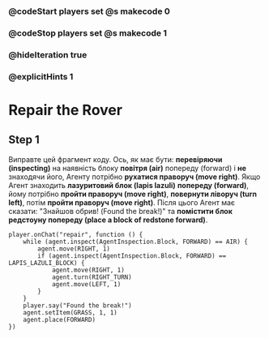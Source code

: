 ### @codeStart players set @s makecode 0
### @codeStop players set @s makecode 1

### @hideIteration true 
### @explicitHints 1


# Repair the Rover 

## Step 1
Виправте цей фрагмент коду. Ось, як має бути: **перевіряючи (inspecting)** на наявність блоку **повітря (air)** попереду (forward) і **не** знаходячи його, Агенту потрібно **рухатися праворуч (move right)**. Якщо Агент знаходить **лазуритовий блок (lapis lazuli)** **попереду (forward)**, йому потрібно **пройти праворуч (move right)**, **повернути ліворуч (turn left)**, потім **пройти праворуч (move right)**. Після цього Агент має сказати: "Знайшов обрив! (Found the break!)" та **помістити блок редстоуну попереду (place a block of redstone forward)**.


```template
player.onChat("repair", function () {
    while (agent.inspect(AgentInspection.Block, FORWARD) == AIR) {
        agent.move(RIGHT, 1)
        if (agent.inspect(AgentInspection.Block, FORWARD) == LAPIS_LAZULI_BLOCK) {
            agent.move(RIGHT, 1)
            agent.turn(RIGHT_TURN)
            agent.move(LEFT, 1)
        }
    }
    player.say("Found the break!")
    agent.setItem(GRASS, 1, 1)
    agent.place(FORWARD)
})
```

